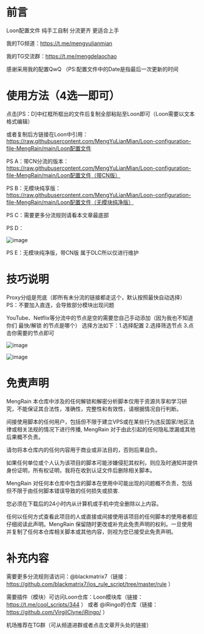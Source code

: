 # 前言
Loon配置文件 纯手工自制 分流更齐 更适合上手

我的TG频道：https://t.me/mengyulianmian

我的TG交流群：https://t.me/mengdelaochao

感谢采用我的配置QwQ （PS:配置文件中的Date是指最后一次更新的时间

# 使用方法（4选一即可）
点击[PS：D]中红框所框出的文件后复制全部粘贴至Loon即可（Loon需要以文本格式编辑）

或者复制后方链接在Loon中引用：https://raw.githubusercontent.com/MengYuLianMian/Loon-configuration-file-MengRain/main/Loon配置文件

PS A：带CN分流的版本：https://raw.githubusercontent.com/MengYuLianMian/Loon-configuration-file-MengRain/main/Loon配置文件（带CN版）

PS B：无模块纯享版：https://raw.githubusercontent.com/MengYuLianMian/Loon-configuration-file-MengRain/main/Loon配置文件（无模块纯净版）

PS C：需要更多分流规则请看本文章最底部

PS D：

![image](https://user-images.githubusercontent.com/89105781/183342122-a2b7ab88-f148-434b-920c-e3d7f76c7832.png)

PS E：无模块纯净版，带CN版 属于DLC所以仅进行维护

# 技巧说明

Proxy分组是兜底（即所有未分流的链接都走这个，默认按照最快自动选择）
PS：不要加入直连，会导致部分模块出现问题

YouTube、Netflix等分流中的节点是空的需要您自己手动添加（因为我也不知道你们  最快/解锁  的节点是哪个）
选择方法如下：1.选择配置 2.选择筛选节点 3.点击你需要的节点即可

![image](https://user-images.githubusercontent.com/89105781/183416476-901b6942-967c-4c29-b287-3f98241fd4fa.png)

![image](https://user-images.githubusercontent.com/89105781/183416650-3eba297f-50bd-4b2d-bcbf-e693e6b55720.png)

# 免责声明
MengRain 本仓库中涉及的任何解锁和解密分析脚本仅用于资源共享和学习研究，不能保证其合法性，准确性，完整性和有效性，请根据情况自行判断。

间接使用脚本的任何用户，包括但不限于建立VPS或在某些行为违反国家/地区法律或相关法规的情况下进行传播, MengRain 对于由此引起的任何隐私泄漏或其他后果概不负责。

请勿将本仓库内的任何内容用于商业或非法目的，否则后果自负。

如果任何单位或个人认为该项目的脚本可能涉嫌侵犯其权利，则应及时通知并提供身份证明，所有权证明，我将在收到认证文件后删除相关脚本。

MengRain 对任何本仓库中包含的脚本在使用中可能出现的问题概不负责，包括但不限于由任何脚本错误导致的任何损失或损害.

您必须在下载后的24小时内从计算机或手机中完全删除以上内容。

任何以任何方式查看此项目的人或直接或间接使用该项目的任何脚本的使用者都应仔细阅读此声明。MengRain 保留随时更改或补充此免责声明的权利。一旦使用并复制了任何本仓库相关脚本或其他内容，则视为您已接受此免责声明。

# 补充内容
需要更多分流规则请访问：@blackmatrix7（链接：https://github.com/blackmatrix7/ios_rule_script/tree/master/rule ）

需要插件（模块）可访问Loon仓库：Loon模块库（链接：https://t.me/cool_scripts/344 ） 或者 @iRingo的仓库（链接：https://github.com/VirgilClyne/iRingo/ ）

机场推荐在TG群（可从频道进群或者点击文章开头处的链接）
